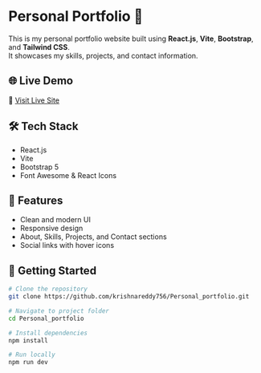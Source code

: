 # Personal Portfolio 🚀

This is my personal portfolio website built using **React.js**, **Vite**, **Bootstrap**, and **Tailwind CSS**.  
It showcases my skills, projects, and contact information.

## 🌐 Live Demo

🔗 [Visit Live Site](https://personal-portfolio-o41c-git-main-krishnareddy756s-projects.vercel.app/#contact)

## 🛠️ Tech Stack

- React.js
- Vite
- Bootstrap 5
- Font Awesome & React Icons

## 📂 Features

- Clean and modern UI
- Responsive design
- About, Skills, Projects, and Contact sections
- Social links with hover icons

## 🚀 Getting Started

```bash
# Clone the repository
git clone https://github.com/krishnareddy756/Personal_portfolio.git

# Navigate to project folder
cd Personal_portfolio

# Install dependencies
npm install

# Run locally
npm run dev
